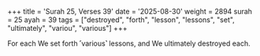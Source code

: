 +++
title = 'Surah 25, Verses 39'
date = '2025-08-30'
weight = 2894
surah = 25
ayah = 39
tags = ["destroyed", "forth", "lesson", "lessons", "set", "ultimately", "variou", "various"]
+++

For each We set forth ˹various˺ lessons, and We ultimately destroyed each.